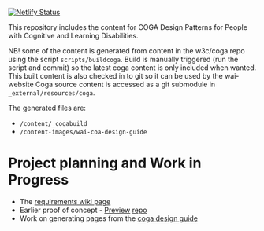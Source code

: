 [![Netlify Status](https://api.netlify.com/api/v1/badges/ef0441b4-e316-47ea-9961-e769a5c4407e/deploy-status)](https://app.netlify.com/sites/wai-coga-design-guide/deploys)

This repository includes the content for COGA Design Patterns for People with Cognitive and Learning Disabilities.

NB! some of the content is generated from content in the w3c/coga repo using the script `scripts/buildcoga`.
Build is manually triggered (run the script and commit) so the latest coga content is only included when wanted.
This built content is also checked in to git so it can be used by the wai-website
Coga source content is accessed as a git submodule in `_external/resources/coga`.

The generated files are:

- `/content/_cogabuild`
- `/content-images/wai-coa-design-guide`

# Project planning and Work in Progress

- The [requirements wiki page](https://www.w3.org/WAI/GL/task-forces/coga/wiki/Requirements_for_Design_Guide_in_WAI_Supporting_Documents)
- Earlier proof of concept - [Preview](https://w3c.github.io/wai-coga/coga-draft/guide/design-notes) [repo](https://github.com/w3c/wai-coga)
- Work on generating pages from the [coga design guide](https://github.com/w3c/coga/tree/steve-web-dg)
